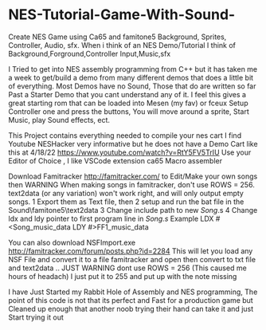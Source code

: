 # NES-Tutorial-Game-With-Sound-
Create NES Game using Ca65 and famitone5 Background, Sprites, Controller, Audio, sfx. 
When i think of an NES Demo/Tutorial I think of Background,Forground,Controller Input,Music,sfx 

I Tried to get into NES assembly programming from C++ but it has taken me a week to get/build a demo from many different demos that does a little bit of everything. 
Most Demos have no Sound, Those that do are written so far Past a Starter Demo that you cant understand any of it. 
I feel this gives a great starting rom that can be loaded into Mesen (my fav) or fceux 
Setup Controller one and press the buttons, You will move around a sprite, Start Music, play Sound effects, ect. 

This Project contains everything needed to compile your nes cart 
I find Youtube NESHacker very informative but he does not have a Demo Cart like this at 4/18/22
https://www.youtube.com/watch?v=RtY5FV5TrIU
Use your Editor of Choice , I like VSCode extension ca65 Macro assembler 


Download Famitracker http://famitracker.com/ to Edit/Make your own songs then 
WARNING When making songs in famitracker, don't use ROWS = 256. text2data (or any variation) won't work right, and will only output empty songs.
1 Export them as Text file, then 
2 setup and run the bat file in the Sound\famitone5\text2data 
3 Change include path to new *Song*.s
4 Change ldx and ldy pointer to first program line in *Song.s* 
Example 
LDX #<Song_music_data
LDY #>FF1_music_data

You can also download NSFImport.exe http://famitracker.com/forum/posts.php?id=2284 This will let you load any NSF File and convert it to a file famitracker and open then convert to txt file and text2data .. JUST WARNING dont use ROWS = 256 (This caused me hours of headach) I just put it to 255 and put up with the note missing 

I have Just Started my Rabbit Hole of Assembly and NES programming, The point of this code is not that its perfect and Fast for a production game but Cleaned up enough that another noob trying their hand can take it and just Start trying it out 

